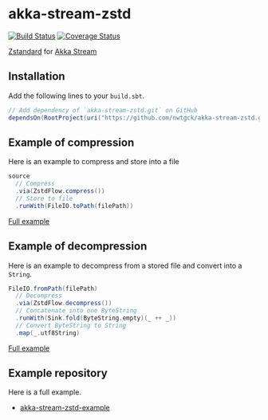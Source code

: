 # akka-stream-zstd
[![Build Status](https://travis-ci.com/nwtgck/akka-stream-zstd.svg?branch=develop)](https://travis-ci.com/nwtgck/akka-stream-zstd) [![Coverage Status](https://coveralls.io/repos/github/nwtgck/akka-stream-zstd/badge.svg?branch=develop)](https://coveralls.io/github/nwtgck/akka-stream-zstd?branch=develop) 

[Zstandard](https://facebook.github.io/zstd/) for [Akka Stream](https://doc.akka.io/docs/akka/2.5.5/scala/stream/index.html)

## Installation

Add the following lines to your `build.sbt`.

```scala
// Add dependency of `akka-stream-zstd.git` on GitHub
dependsOn(RootProject(uri("https://github.com/nwtgck/akka-stream-zstd.git#v0.1.2")))
```


## Example of compression

Here is an example to compress and store into a file

```scala
source
  // Compress
  .via(ZstdFlow.compress())
  // Store to file
  .runWith(FileIO.toPath(filePath))
```

[Full example](https://github.com/nwtgck/akka-stream-zstd-example/blob/965c98b708c0de22e8b256e24548d8cc87d1f33b/src/main/scala/Main.scala#L24-L29)

## Example of decompression

Here is an example to decompress from a stored file and convert into a `String`.

```scala
FileIO.fromPath(filePath)
  // Decompress
  .via(ZstdFlow.decompress())
  // Concatenate into one ByteString
  .runWith(Sink.fold(ByteString.empty)(_ ++ _))
  // Convert ByteString to String
  .map(_.utf8String)
```

[Full example](https://github.com/nwtgck/akka-stream-zstd-example/blob/965c98b708c0de22e8b256e24548d8cc87d1f33b/src/main/scala/Main.scala#L35-L42)

## Example repository

Here is a full example.

* [akka-stream-zstd-example](https://github.com/nwtgck/akka-stream-zstd-example)
